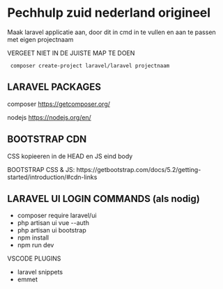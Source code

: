 <h1> Pechhulp zuid nederland origineel </h1>

<p>Maak laravel applicatie aan, door dit in cmd in te vullen en aan te passen met eigen projectnaam</p>
<p>VERGEET NIET IN DE JUISTE MAP TE DOEN</p>
<code> composer create-project laravel/laravel projectnaam </code>

<h2> LARAVEL PACKAGES </h2>

composer
https://getcomposer.org/

nodejs
https://nodejs.org/en/

<h2> BOOTSTRAP CDN </h2>


<p>CSS kopieeren in de HEAD en JS eind body</p>
BOOTSTRAP CSS & JS: https://getbootstrap.com/docs/5.2/getting-started/introduction/#cdn-links


<h2> LARAVEL UI LOGIN COMMANDS (als nodig)</h2>

- composer require laravel/ui
- php artisan ui vue --auth
- php artisan ui bootstrap
- npm install
- npm run dev

VSCODE PLUGINS
- laravel snippets
- emmet

